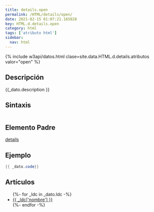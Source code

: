```yaml
---
title: details.open
permalink: /HTML/details/open/
date: 2021-02-15 01:07:21.165028
key: HTML.d.details.open
category: html
tags: ['atributo html']
sidebar: 
  nav: html
---
```


{% include w3api/datos.html clase=site.data.HTML.d.details.atributos valor="open" %}

## Descripción
{{_dato.description }}

## Sintaxis
~~~html
~~~

## Elemento Padre
[details](/HTML/details/)

## Ejemplo
~~~java
{{ _dato.code}}
~~~

## Artículos
<ul>
{%- for _ldc in _dato.ldc -%}
   <li>
       <a href="{{_ldc['url'] }}">{{ _ldc['nombre'] }}</a>
   </li>
{%- endfor -%}
</ul>
